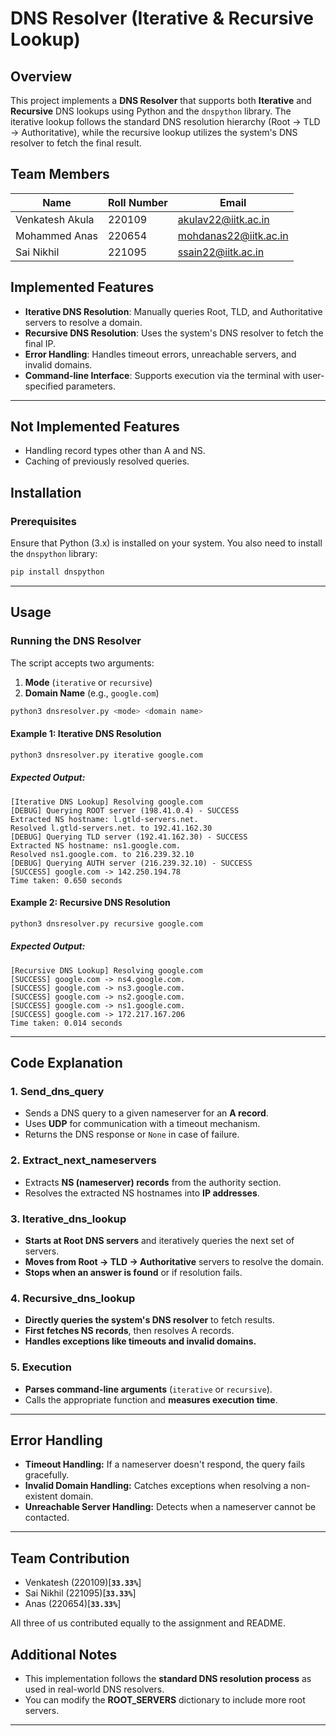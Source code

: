 # DNS Resolver (Iterative & Recursive Lookup)

## Overview

This project implements a **DNS Resolver** that supports both **Iterative** and **Recursive** DNS lookups using Python and the `dnspython` library. The iterative lookup follows the standard DNS resolution hierarchy (Root → TLD → Authoritative), while the recursive lookup utilizes the system's DNS resolver to fetch the final result.

## Team Members

| **Name**          | **Roll Number**     | **Email**          |
| ----------------- | ------------------- | ------------------ |
| Venkatesh Akula      | 220109     | akulav22@iitk.ac.in      |
| Mohammed Anas  | 220654 | mohdanas22@iitk.ac.in |
| Sai Nikhil  | 221095 | ssain22@iitk.ac.in |

## Implemented Features

- **Iterative DNS Resolution**: Manually queries Root, TLD, and Authoritative servers to resolve a domain.
- **Recursive DNS Resolution**: Uses the system's DNS resolver to fetch the final IP.
- **Error Handling**: Handles timeout errors, unreachable servers, and invalid domains.
- **Command-line Interface**: Supports execution via the terminal with user-specified parameters.

---

## Not Implemented Features

- Handling record types other than A and NS.
- Caching of previously resolved queries.

## Installation

### Prerequisites

Ensure that Python (3.x) is installed on your system. You also need to install the `dnspython` library:

```sh
pip install dnspython
```

---

## Usage

### Running the DNS Resolver

The script accepts two arguments:

1. **Mode** (`iterative` or `recursive`)
2. **Domain Name** (e.g., `google.com`)

```sh
python3 dnsresolver.py <mode> <domain name>
```


#### **Example 1: Iterative DNS Resolution**

```sh
python3 dnsresolver.py iterative google.com
```

##### **Expected Output:**

```
[Iterative DNS Lookup] Resolving google.com
[DEBUG] Querying ROOT server (198.41.0.4) - SUCCESS
Extracted NS hostname: l.gtld-servers.net.
Resolved l.gtld-servers.net. to 192.41.162.30
[DEBUG] Querying TLD server (192.41.162.30) - SUCCESS
Extracted NS hostname: ns1.google.com.
Resolved ns1.google.com. to 216.239.32.10
[DEBUG] Querying AUTH server (216.239.32.10) - SUCCESS
[SUCCESS] google.com -> 142.250.194.78
Time taken: 0.650 seconds
```

#### **Example 2: Recursive DNS Resolution**

```sh
python3 dnsresolver.py recursive google.com
```

##### **Expected Output:**

```
[Recursive DNS Lookup] Resolving google.com
[SUCCESS] google.com -> ns4.google.com.
[SUCCESS] google.com -> ns3.google.com.
[SUCCESS] google.com -> ns2.google.com.
[SUCCESS] google.com -> ns1.google.com.
[SUCCESS] google.com -> 172.217.167.206
Time taken: 0.014 seconds
```

---

## Code Explanation

### 1. Send_dns_query

- Sends a DNS query to a given nameserver for an **A record**.
- Uses **UDP** for communication with a timeout mechanism.
- Returns the DNS response or `None` in case of failure.

### 2. Extract_next_nameservers

- Extracts **NS (nameserver) records** from the authority section.
- Resolves the extracted NS hostnames into **IP addresses**.

### 3. Iterative_dns_lookup

- **Starts at Root DNS servers** and iteratively queries the next set of servers.
- **Moves from Root → TLD → Authoritative** servers to resolve the domain.
- **Stops when an answer is found** or if resolution fails.

### 4. Recursive_dns_lookup

- **Directly queries the system's DNS resolver** to fetch results.
- **First fetches NS records**, then resolves A records.
- **Handles exceptions like timeouts and invalid domains.**

### 5. Execution

- **Parses command-line arguments** (`iterative` or `recursive`).
- Calls the appropriate function and **measures execution time**.

---

## Error Handling

- **Timeout Handling:** If a nameserver doesn't respond, the query fails gracefully.
- **Invalid Domain Handling:** Catches exceptions when resolving a non-existent domain.
- **Unreachable Server Handling:** Detects when a nameserver cannot be contacted.

---

## Team Contribution
- Venkatesh (220109)[**`33.33%`**]
- Sai Nikhil (221095)[**`33.33%`**]
- Anas (220654)[**`33.33%`**]

All three of us contributed equally to the assignment and README.

## Additional Notes

- This implementation follows the **standard DNS resolution process** as used in real-world DNS resolvers.
- You can modify the **ROOT\_SERVERS** dictionary to include more root servers.

---

